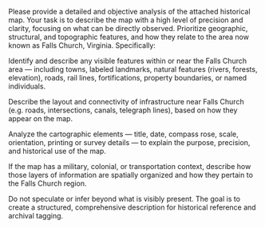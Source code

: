 Please provide a detailed and objective analysis of the attached historical map. Your task is to describe the map with a high level of precision and clarity, focusing on what can be directly observed. Prioritize geographic, structural, and topographic features, and how they relate to the area now known as Falls Church, Virginia. Specifically:

Identify and describe any visible features within or near the Falls Church area — including towns, labeled landmarks, natural features (rivers, forests, elevation), roads, rail lines, fortifications, property boundaries, or named individuals.

Describe the layout and connectivity of infrastructure near Falls Church (e.g. roads, intersections, canals, telegraph lines), based on how they appear on the map.

Analyze the cartographic elements — title, date, compass rose, scale, orientation, printing or survey details — to explain the purpose, precision, and historical use of the map.

If the map has a military, colonial, or transportation context, describe how those layers of information are spatially organized and how they pertain to the Falls Church region.

Do not speculate or infer beyond what is visibly present. The goal is to create a structured, comprehensive description for historical reference and archival tagging.